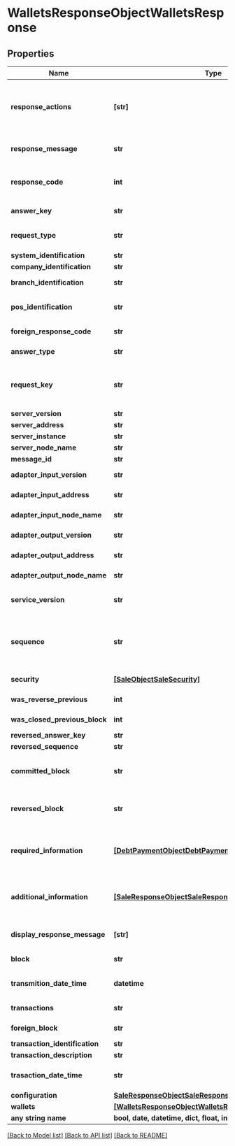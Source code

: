 # WalletsResponseObjectWalletsResponse


## Properties
Name | Type | Description | Notes
------------ | ------------- | ------------- | -------------
**response_actions** | **[str]** | Acciones a realizar por parte del POS y/o PINPAD en base al resultado de la operación que ha sido procesada. Cada uno de estos actions o acciones están concatenadas por comas. Los posibles actions son OK, Approve, Refuse, IssuerCall, Tickets, WithHold, GetCard, UseTerminalToAuthorize, ConfigurationError, SystemError, ResourceError, ProcessError, Completed. | 
**response_message** | **str** | Descripción del resultado del proceso del requerimiento recibido. Esta descripción es generada por la plataforma, no por el Host que termine resolviendo la transacción. | 
**response_code** | **int** | Código de Respuesta Interno de la plataforma, el POS debe actuar por lo que indican las acciones especificadas en ResponseActions y no por el código de respuesta informado en este campo o elemento, pero es una buena práctica que sea persistido por el mismo. | 
**answer_key** | **str** | Código de identificación, generado por Plataforma, de la operación realizada | 
**request_type** | **str** | Tipo de Operación que se requirió, contendrá el mismo valor que se recibió en el requerimiento, sobre formatos que no soportan elementos complejos o compuestos. | [optional] 
**system_identification** | **str** | ID que identifica el sistema desde donde proviene la petición. | [optional] 
**company_identification** | **str** | ID que identifica la companía desde donde proviene la petición. | [optional] 
**branch_identification** | **str** | ID que identifica la sucursal desde donde proviene la petición. Esta sucursal pertenece a una determinada companía. | [optional] 
**pos_identification** | **str** | ID que identifica la caja o punto de venta desde donde proviene la petición. Este punto de venta pertenece a una determinada sucursal y companía. | [optional] 
**foreign_response_code** | **str** | Código de respuesta para el sistema externo, es decir, para la aplicación cliente que se comunica con el TEF. | [optional] 
**answer_type** | **str** | Tipo de Operación que se está requiriendo, solo necesario sobre formatos que no soportan elementos complejos o compuestos. | [optional] 
**request_key** | **str** | ID generado para la identificación por parte del Plataforma de la información generada en la ejecución de un GetCard o un Payment Method. Sera necesario para que un mensaje de Sale, Void o Payment Method identifique el contexto generado y lo utilice para esa operación. | [optional] 
**server_version** | **str** | Versión del Servicio de la Plataforma que resolvió el requerimiento. | [optional] 
**server_address** | **str** | Dirección IP del Server que atiende el requerimiento. | [optional] 
**server_instance** | **str** | Instancia de Server que atiende el requerimiento. | [optional] 
**server_node_name** | **str** | Nombre del Nodo que atendió el requerimiento. | [optional] 
**message_id** | **str** | Identificador Unívoco del Mensaje ( UUID v5 ). | [optional] 
**adapter_input_version** | **str** | Versión del  Adaptador de Protocolo Entrante que atiende el Requerimiento. | [optional] 
**adapter_input_address** | **str** | Dirección IP del Adaptador de Protocolo Entrante que atiende el requerimiento. | [optional] 
**adapter_input_node_name** | **str** | Nombre del Nodo del Adaptador de Protocolo Entrante que atiende el requerimiento. | [optional] 
**adapter_output_version** | **str** | Versión del  Adaptador de Protocolo Saliente que atiende el Requerimiento. | [optional] 
**adapter_output_address** | **str** | Dirección IP  del  Adaptador de Protocolo Saliente que atiende el Requerimiento. | [optional] 
**adapter_output_node_name** | **str** | Nombre del Nodo  del  Adaptador de Protocolo Saliente que atiende el Requerimiento. | [optional] 
**service_version** | **str** | Versión del Servicio de la Plataforma con la cual se quiere transaccionar, en caso de no ser especificado será atendido por la última versión del servicio disponible. | [optional] 
**sequence** | **str** | Retornado en todas las respuesta que el POS/PINPAD debe enviar en el próximo requerimiento. En caso de que el POS no lo envíe, envíe vacío o con un valor que no corresponde se produce “La Ruptura de Secuencia” y la plataforma si la última transacción que realizó el POS no esta confirmada y esta Aprobada genera entonces una reversa de la misma. | [optional] 
**security** | [**[SaleObjectSaleSecurity]**](SaleObjectSaleSecurity.md) | Datos asociados a la seguridad de la transacción o de elementos sensibles. | [optional] 
**was_reverse_previous** | **int** | Flag indicador de generación de reversa para la última operación reversable | [optional] 
**was_closed_previous_block** | **int** | Flag indicador de cancelación o confirmación del último bloque de transacciones, previo al nuevo valor recibido | [optional] 
**reversed_answer_key** | **str** | ID que identifica a la operación que acaba de ser reversada. | [optional] 
**reversed_sequence** | **str** | Secuencia de la transacción que fue reversada | [optional] 
**committed_block** | **str** | ID del bloque de transacciones que ha sido confirmado de forma automática (es decir, sin recibir un requerimiento de BlockClose). Este escenario se presentará si el Plataforma así se ha configurado para actuar bajo esa circunstancia. | [optional] 
**reversed_block** | **str** | ID del bloque de transacciones que ha sido cancelado de forma automática (es decir, sin recibir un requerimiento de BlockClose). Este escenario se presentará si el Plataforma así se ha configurado para actuar bajo esa circunstancia. | [optional] 
**required_information** | [**[DebtPaymentObjectDebtPaymentRequiredInformation]**](DebtPaymentObjectDebtPaymentRequiredInformation.md) | En caso de que se requiera información adicional para poder completar la operación, como podrían ser ciertos datos ingresados por el vendedor para realizar verificaciones especificas (como los últimos 4 digitos), el código de seguridad de la tarjeta o la fecha de vencimiento, este elemento estará presente. | [optional] 
**additional_information** | [**[SaleResponseObjectSaleResponseAdditionalInformation]**](SaleResponseObjectSaleResponseAdditionalInformation.md) | En caso de que se requiera información adicional para poder completar la operación, como podrían ser ciertos datos ingresados por el vendedor para realizar verificaciones especificas (como los últimos 4 digitos), el código de seguridad de la tarjeta o la fecha de vencimiento, este elemento estará presente. | [optional] 
**display_response_message** | **[str]** | Información adicional/Mensaje promocional/Leyenda de respuesta a mostrar en pantalla en el ticket de la operación. Cada línea de este mensaje será un elemento dentro del array. | [optional] 
**block** | **str** | ID que identifica a un grupo de transacciones que serán confirmadas o canceladas | [optional] 
**transmition_date_time** | **datetime** | Fecha y hora de transmision de la operación hacia el host - RFC3339 https://xml2rfc.tools.ietf.org/public/rfc/html/rfc3339.html#anchor14 | [optional] 
**transactions** | **str** | Detalle del bloque, es una array de un resumen de cada transacción que lo compone. | [optional] 
**foreign_block** | **str** | Identificador Alternativo de un  Bloque Que se informa en las operaciones BlockCancel o BlockClose. | [optional] 
**transaction_identification** | **str** | ID de La transacción UNIVOCO para el Punto de venta | [optional] 
**transaction_description** | **str** | Descripción del tipo de operación que se realizará | [optional] 
**trasaction_date_time** | **str** | Fecha y Hora de la transacción en la plataforma de integración - RFC3339 https://xml2rfc.tools.ietf.org/public/rfc/html/rfc3339.html#anchor14 | [optional] 
**configuration** | [**SaleResponseObjectSaleResponseConfiguration**](SaleResponseObjectSaleResponseConfiguration.md) |  | [optional] 
**wallets** | [**[WalletsResponseObjectWalletsResponseWallets]**](WalletsResponseObjectWalletsResponseWallets.md) | Colección de Billeteras de Pagos disponibles. | [optional] 
**any string name** | **bool, date, datetime, dict, float, int, list, str, none_type** | any string name can be used but the value must be the correct type | [optional]

[[Back to Model list]](../README.md#documentation-for-models) [[Back to API list]](../README.md#documentation-for-api-endpoints) [[Back to README]](../README.md)


